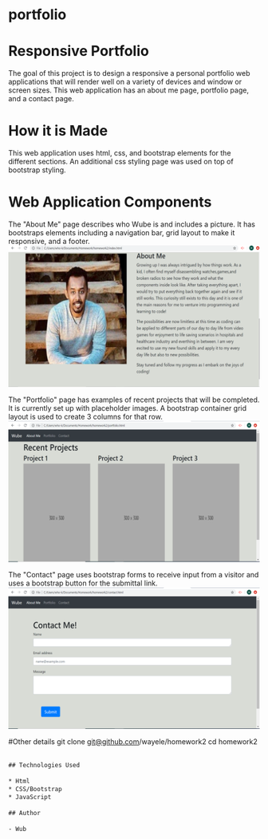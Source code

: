 # portfolio
# Responsive Portfolio
The goal of this project is to design a responsive a personal portfolio web applications that will render well on a variety of devices and window or screen sizes. This web application has an about me page, portfolio page, and a contact page.

# How it is Made
This web application uses html, css, and bootstrap elements for the different sections.  An additional css styling page was used on top of bootstrap styling.

# Web Application Components
The "About Me" page describes who Wube is and includes a picture. It has bootstraps elements including a navigation bar, grid layout to make it responsive, and a footer. 
<img src="./Aboutme.png">

The "Portfolio" page has examples of recent projects that will be completed. It is currently set up with placeholder images. A bootstrap container grid layout is used to create 3 columns for that row.
<img src="./Portfolio.png">

The "Contact" page uses bootstrap forms to receive input from a visitor and uses a bootstrap button for the submittal link.
<img src="./contact.png">



#Other details
git clone git@github.com/wayele/homework2
cd homework2

```

## Technologies Used

* Html
* CSS/Bootstrap
* JavaScript

## Author

- Wub
